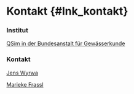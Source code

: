 Kontakt {#lnk_kontakt}
=========

### Institut

[QSim in der Bundesanstalt für Gewässerkunde](https://www.bafg.de/DE/08_Ref/U2/01_mikrobiologie/QSIM/qsim_node.html)


### Kontakt

[Jens Wyrwa](http://www.bafg.de/DE/08_Ref/U2/05_Mitarbeiter/wyrwa_j/wyrwa_node.html) 

[Marieke Frassl](https://www.bafg.de/DE/08_Ref/U2/05_Mitarbeiter/frassl_m/frassl_node.html)


